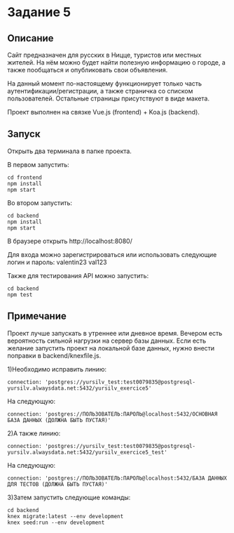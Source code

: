 # Задание 5

## Описание
Сайт предназначен для русских в Ницце, туристов или местных жителей. На нём можно будет найти полезную информацию о городе, а также пообщаться и опубликовать свои объявления.

На данный момент по-настоящему функционирует только часть аутентификации/регистрации, а также страничка со списком пользователей. Остальные страницы присутствуют в виде макета.

Проект выполнен на связке Vue.js (frontend) + Koa.js (backend).

## Запуск
Открыть два терминала в папке проекта.

В первом запустить:

    cd frontend
    npm install
    npm start

Во втором запустить:

    cd backend
    npm install
    npm start

В браузере открыть http://localhost:8080/

Для входа можно зарегистрироваться или использовать следующие логин и пароль: valentin23 val123

Также для тестирования API можно запустить:

    cd backend
    npm test

## Примечание
Проект лучше запускать в утреннее или дневное время. Вечером есть вероятность сильной нагрузки на сервер базы данных.
Если есть желание запустить проект на локальной базе данных, нужно внести поправки в backend/knexfile.js.

1)Необходимо исправить линию:

    connection: 'postgres://yursilv_test:test0079835@postgresql-yursilv.alwaysdata.net:5432/yursilv_exercice5'

На следующую:

    connection: 'postgres://ПОЛЬЗОВАТЕЛЬ:ПАРОЛЬ@localhost:5432/ОСНОВНАЯ БАЗА ДАННЫХ (ДОЛЖНА БЫТЬ ПУСТАЯ)'

2)А также линию:

    connection: 'postgres://yursilv_test:test0079835@postgresql-yursilv.alwaysdata.net:5432/yursilv_exercice5_test'

На следующую:

    connection: 'postgres://ПОЛЬЗОВАТЕЛЬ:ПАРОЛЬ@localhost:5432/БАЗА ДАННЫХ ДЛЯ ТЕСТОВ (ДОЛЖНА БЫТЬ ПУСТАЯ)'

3)Затем запустить следующие команды:

    cd backend
    knex migrate:latest --env development
    knex seed:run --env development
